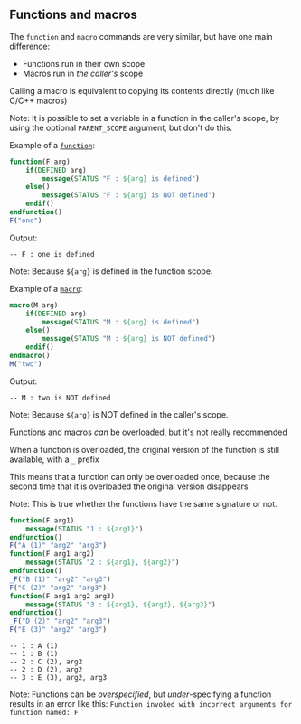 ## Functions and macros

The `function` and `macro` commands are very similar, but have one main difference:
* Functions run in their own scope
* Macros run in *the caller's* scope

Calling a macro is equivalent to copying its contents directly (much like C/C++ macros)

Note:
It is possible to set a variable in a function in the caller's scope, by using the optional `PARENT_SCOPE` argument, but don't do this.


Example of a [`function`](https://cmake.org/cmake/help/latest/command/function.html):
```cmake
function(F arg)
    if(DEFINED arg)
        message(STATUS "F : ${arg} is defined")
    else()
        message(STATUS "F : ${arg} is NOT defined")
    endif()
endfunction()
F("one")
```

Output:
```shell
-- F : one is defined
```

Note:
Because `${arg}` is defined in the function scope.


Example of a [`macro`](https://cmake.org/cmake/help/latest/command/macro.html):
```cmake
macro(M arg)
    if(DEFINED arg)
        message(STATUS "M : ${arg} is defined")
    else()
        message(STATUS "M : ${arg} is NOT defined")
    endif()
endmacro()
M("two")
```

Output:
```shell
-- M : two is NOT defined
```

Note:
Because `${arg}` is NOT defined in the caller's scope.


Functions and macros *can* be overloaded, but it's not really recommended

When a function is overloaded, the original version of the function is still available, with a `_` prefix

This means that a function can only be overloaded once, because the second time that it is overloaded the original version disappears

Note:
This is true whether the functions have the same signature or not.


```cmake
function(F arg1)
	message(STATUS "1 : ${arg1}")
endfunction()
F("A (1)" "arg2" "arg3")
function(F arg1 arg2)
	message(STATUS "2 : ${arg1}, ${arg2}")
endfunction()
_F("B (1)" "arg2" "arg3")
F("C (2)" "arg2" "arg3")
function(F arg1 arg2 arg3)
	message(STATUS "3 : ${arg1}, ${arg2}, ${arg3}")
endfunction()
_F("D (2)" "arg2" "arg3")
F("E (3)" "arg2" "arg3")
```

```shell
-- 1 : A (1)
-- 1 : B (1)
-- 2 : C (2), arg2
-- 2 : D (2), arg2
-- 3 : E (3), arg2, arg3
```

Note:
Functions can be *overspecified*, but *under*-specifying a function results in an error like this:
`Function invoked with incorrect arguments for function named: F`
